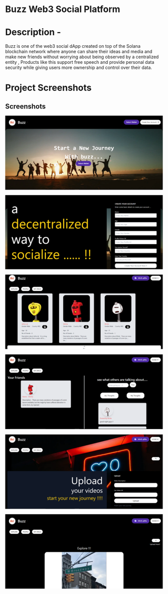 
# Buzz Web3 Social Platform

# Description - 

Buzz is one of the web3 social dApp created on top of the Solana blockchain network where anyone can share their ideas and media and make new friends without worrying about being observed by a centralized entity ,
Products like this support free speech and provide personal data security while giving users more ownership and control over their data.

# Project Screenshots




## Screenshots

![App Screenshot](/FrontEnd/public/ScreenShots/1.png)

![App Screenshot](/FrontEnd/public/ScreenShots/2.png)

![App Screenshot](/FrontEnd/public/ScreenShots/3.png)

![App Screenshot](/FrontEnd/public/ScreenShots/4.png)

![App Screenshot](/FrontEnd/public/ScreenShots/5.png)

![App Screenshot](/FrontEnd/public/ScreenShots/6.png)



